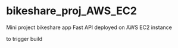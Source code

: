 # bikeshare_proj_AWS_EC2
Mini project bikeshare app Fast API deployed on AWS EC2 instance

to trigger build
